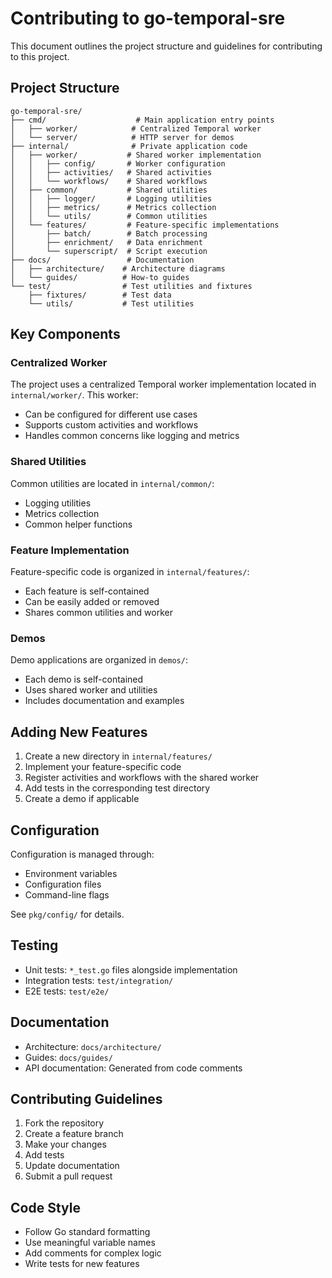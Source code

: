 # Contributing to go-temporal-sre

This document outlines the project structure and guidelines for contributing to this project.

## Project Structure

```
go-temporal-sre/
├── cmd/                    # Main application entry points
│   ├── worker/            # Centralized Temporal worker
│   └── server/            # HTTP server for demos
├── internal/              # Private application code
│   ├── worker/           # Shared worker implementation
│   │   ├── config/       # Worker configuration
│   │   ├── activities/   # Shared activities
│   │   └── workflows/    # Shared workflows
│   ├── common/           # Shared utilities
│   │   ├── logger/       # Logging utilities
│   │   ├── metrics/      # Metrics collection
│   │   └── utils/        # Common utilities
│   └── features/         # Feature-specific implementations
│       ├── batch/        # Batch processing
│       ├── enrichment/   # Data enrichment
│       └── superscript/  # Script execution
├── docs/                 # Documentation
│   ├── architecture/    # Architecture diagrams
│   └── guides/          # How-to guides
└── test/                # Test utilities and fixtures
    ├── fixtures/        # Test data
    └── utils/           # Test utilities
```

## Key Components

### Centralized Worker
The project uses a centralized Temporal worker implementation located in `internal/worker/`. This worker:
- Can be configured for different use cases
- Supports custom activities and workflows
- Handles common concerns like logging and metrics

### Shared Utilities
Common utilities are located in `internal/common/`:
- Logging utilities
- Metrics collection
- Common helper functions

### Feature Implementation
Feature-specific code is organized in `internal/features/`:
- Each feature is self-contained
- Can be easily added or removed
- Shares common utilities and worker

### Demos
Demo applications are organized in `demos/`:
- Each demo is self-contained
- Uses shared worker and utilities
- Includes documentation and examples

## Adding New Features

1. Create a new directory in `internal/features/`
2. Implement your feature-specific code
3. Register activities and workflows with the shared worker
4. Add tests in the corresponding test directory
5. Create a demo if applicable

## Configuration

Configuration is managed through:
- Environment variables
- Configuration files
- Command-line flags

See `pkg/config/` for details.

## Testing

- Unit tests: `*_test.go` files alongside implementation
- Integration tests: `test/integration/`
- E2E tests: `test/e2e/`

## Documentation

- Architecture: `docs/architecture/`
- Guides: `docs/guides/`
- API documentation: Generated from code comments

## Contributing Guidelines

1. Fork the repository
2. Create a feature branch
3. Make your changes
4. Add tests
5. Update documentation
6. Submit a pull request

## Code Style

- Follow Go standard formatting
- Use meaningful variable names
- Add comments for complex logic
- Write tests for new features 
